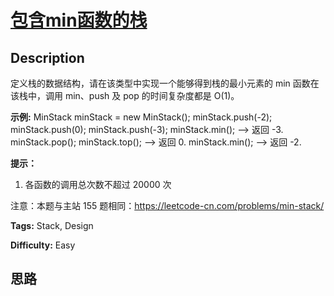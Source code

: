 # [包含min函数的栈][title]

## Description

定义栈的数据结构，请在该类型中实现一个能够得到栈的最小元素的 min 函数在该栈中，调用 min、push 及 pop 的时间复杂度都是 O(1)。



**示例:**
            MinStack minStack = new MinStack();    minStack.push(-2);    minStack.push(0);    minStack.push(-3);    minStack.min();   --> 返回 -3.    minStack.pop();    minStack.top();      --> 返回 0.    minStack.min();   --> 返回 -2.    



**提示：**

  1. 各函数的调用总次数不超过 20000 次



注意：本题与主站 155 题相同：<https://leetcode-cn.com/problems/min-stack/>


**Tags:** Stack, Design

**Difficulty:** Easy

## 思路

[title]: https://leetcode-cn.com/problems/bao-han-minhan-shu-de-zhan-lcof
